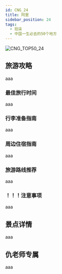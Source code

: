 ```yaml
---
id: CNG_24
title: 阿里
sidebar_position: 24
tags:
  - 拾柒
  - 中国一生必去的50个地方
---
```

![CNG_TOP50_24](/img/love/CNG_TOP50/24.png)

## 旅游攻略

aaa

### 最佳旅行时间

aaa

### 行李准备指南

aaa

### 周边住宿指南

aaa

### 旅游路线推荐

aaa

### ！！！注意事项

aaa

## 景点详情

aaa

## 仇老师专属

aaa
